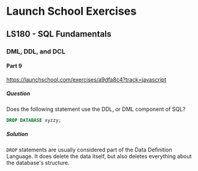 # Launch School Exercises

## LS180 - SQL Fundamentals

### DML, DDL, and DCL

#### Part 9

<https://launchschool.com/exercises/a9dfa8c4?track=javascript>

##### Question

Does the following statement use the DDL, or DML component of SQL?

```SQL
DROP DATABASE xyzzy;
```

##### Solution

`DROP` statements are usually considered part of the Data Definition Language.
It does delete the data itself, but also deletes everything about the database's
structure.
